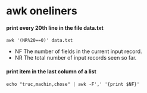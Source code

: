 # awk oneliners

#### print every 20th line in the file data.txt

```
awk '(NR%20==0)' data.txt
```

- NF The number of fields in the current input record.
- NR The total number of input records seen so far.

#### print item in the last column of a list

```
echo "truc,machin,chose" | awk -F',' '{print $NF}'
```